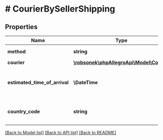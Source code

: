# # CourierBySellerShipping

## Properties

Name | Type | Description | Notes
------------ | ------------- | ------------- | -------------
**method** | **string** |  | [optional] [default to 'COURIER_BY_SELLER']
**courier** | [**\robsonek\phpAllegroApi\Model\Courier**](Courier.md) |  | [optional]
**estimated_time_of_arrival** | **\DateTime** | The estimated date and time of Advance Ship Notice arrival in the warehouse. Provided in [ISO 8601 format](link: https://en.wikipedia.org/wiki/ISO_8601). | [optional]
**country_code** | **string** | Country code in ISO 3166-1 alpha-2 format (two-letter code), which means the country from which Advance Ship Notice is sent. | [optional]

[[Back to Model list]](../../README.md#models) [[Back to API list]](../../README.md#endpoints) [[Back to README]](../../README.md)
